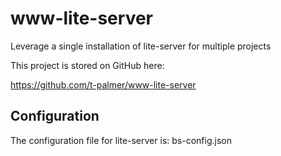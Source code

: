 # www-lite-server
Leverage a single installation of  lite-server for multiple projects

This project is stored on GitHub here:

https://github.com/t-palmer/www-lite-server


## Configuration

The configuration file for lite-server is: bs-config.json

